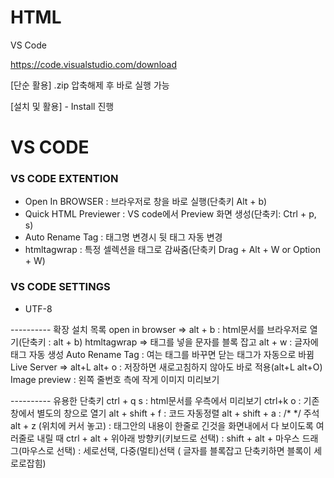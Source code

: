 # HTML

VS Code

https://code.visualstudio.com/download

[단순 활용] .zip 압축해제 후 바로 실행 가능

[설치 및 활용] - Install 진행

# VS CODE
### VS CODE EXTENTION
- Open In BROWSER : 브라우저로 창을 바로 실행(단축키 Alt + b)
- Quick HTML Previewer : VS code에서 Preview 화면 생성(단축키: Ctrl + p, s)
- Auto Rename Tag : 태그명 변경시 뒷 태그 자동 변경
- htmltagwrap : 특정 셀렉션을 태그로 감싸줌(단축키 Drag + Alt + W or Option + W)
  
### VS CODE SETTINGS
- UTF-8

---------- 확장 설치 목록
open in browser => alt + b : html문서를 브라우저로 열기(단축키 : alt + b)
htmltagwrap =>  태그를 넣을 문자를 블록 잡고 alt + w  : 글자에 태그 자동 생성
Auto Rename Tag : 여는 태그를 바꾸면 닫는 태그가 자동으로 바뀜
Live Server => alt+L alt+ o : 저장하면 새로고침하지 않아도 바로 적용(alt+L alt+O)
Image preview : 왼쪽 줄번호 측에 작게 이미지 미리보기


---------- 유용한 단축키
ctrl + q  s : html문서를 우측에서 미리보기
ctrl+k o : 기존창에서 별도의 창으로 열기
alt + shift + f : 코드 자동정렬
alt + shift + a : /*  */ 주석
alt + z (위치에 커서 놓고) : 태그안의 내용이 한줄로 긴것을 화면내에서 다 보이도록 여러줄로 내릴 때
ctrl + alt + 위아래 방향키(키보드로 선택)   : 
shift + alt + 마우스 드래그(마우스로 선택)  :   세로선택, 다중(멀티)선택 ( 글자를 블록잡고 단축키하면 블록이 세로로잡힘)
